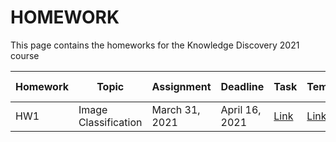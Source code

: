 # HOMEWORK
This page contains the homeworks for the Knowledge Discovery 2021 course

| Homework | Topic | Assignment | Deadline | Task | Template | Submission Form |
| -------- | --------- | ------------ | -------- | -------------- | -------- | ------------- |
| HW1     | Image Classification | March 31, 2021 | April 16, 2021 | [Link](hw1-2021.md) | [Link][404] | [Link](https://forms.gle/z7qvczqM2Vr1an9MA) |

[404]: /knowledge-discovery-course/fallback
